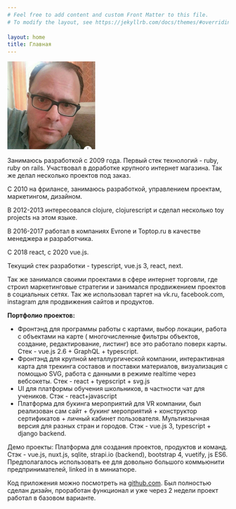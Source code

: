 ```yaml
---
# Feel free to add content and custom Front Matter to this file.
# To modify the layout, see https://jekyllrb.com/docs/themes/#overriding-theme-defaults

layout: home
title: Главная
---
```


<img src="/assets/images/me.jpg" width="200"/>


Занимаюсь разработкой с 2009 года. Первый стек технологий - ruby, ruby on rails. Участвовал в 
доработке крупного интернет магазина. Так же делал несколько проектов под заказ.

C 2010 на фрилансе, занимаюсь разработкой, управлением проектам, маркетингом, дизайном.

В 2012-2013 интересовался clojure, clojurescript и сделал несколько toy projects на этом языке.

В 2016-2017 работал в компаниях Evrone и Toptop.ru в качестве менеджера и разработчика.

С 2018 react, c 2020 vue.js.

Текущий стек разработки - typescript, vue.js 3, react, next.

  

Так же занимался своими проектами в сфере интернет торговли, где строил маркетинговые стратегии и занимался продвижением проектов в социальных сетях. Так же использовал таргет на vk.ru, facebook.com, instagram для продвижения сайтов и продуктов.

**Портфолио проектов:**

- Фронтэнд для программы работы с картами, выбор локации, работа с объектами на карте ( многочисленные фильтры объектов, создание, редактирование, листинг) все это работало поверх карты. Стек - vue.js 2.6 + GraphQL + typescript.
- Фронтэнд для крупной металлургической компании, интерактивная карта для трекинга составов и поставки материалов, визуализация с помощью SVG, работа с данными в режиме realtime через вебсокеты. Стек - react + tyepscript + svg.js
- UI для платформы обучения школьников, в частности чат для учеников. Стэк - react+javascript
- Платформа для букинга мероприятий для VR компании, был реализован сам сайт + букинг мероприятий + конструктор сертификатов + личный кабинет пользователя. Мультиязычная версия для разных стран и городов. Стэк - vue.js 3, typescript + django backend.

Демо проекты:
Платформа для создания проектов, продуктов и команд. Стэк - vue.js, nuxt.js, sqlite, strapi.io (backend), bootstrap 4, vuetify, js ES6. Предполагалось использовать ее для довольно большого коммьюнити предпринимателей, linked in  в миниатюре.

Код приложения можно посмотреть на [github.com](https://github.com/fellz/mesto.p). Был полностью сделан дизайн, проработан функционал и уже через 2 недели проект работал в базовом варианте.